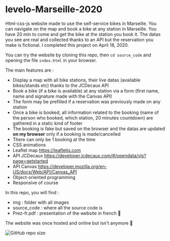 # levelo-Marseille-2020

Html-css-js website made to use the self-service bikes in Marseille. You can navigate on the map and book a bike at any station in Marseille. You have 20 min to come and get the bike at the station you book it. The datas you see are real and collected thanks to an API but the reservation you make is fictional. I completed this project on April 18, 2020.

You can try the website by cloning this repo, then `cd source_code` and opening the file `index.html` in your browser. 

The main features are :
- Display a map with all bike stations, their live datas (available bikes/stands etc) thanks to the JCDecaux API
- Book a bike (if a bike is available) at any station via a form (first name, name and signature made with the Canvas API)
- The form may be prefilled if a reservation was previously made on any station
- Once a bike is booked, all information related to the booking (name of the person who booked, which station, 20 minutes countdown) are gathered in a static kind of footer
- The booking is fake but saved on the browser and the datas are updated **on my browser** only if a booking is made/cancelled
- There can only be 1 booking at the time
- CSS animations
- Leaflet map https://leafletjs.com
- API JCDecaux https://developer.jcdecaux.com/#/opendata/vls?page=getstarted
- API Canvas https://developer.mozilla.org/en-US/docs/Web/API/Canvas_API
- Object-oriented programming
- Responsive of course

In this repo, you will find :
- img : folder with all images
- source_code : where all the source code is
- Prez-fr.pdf : presentation of the website in french 🥖 

The website was once hosted and online but isn't anymore 🤡

![GitHub repo size](https://img.shields.io/github/repo-size/amontaut/levelo-Marseille-2020?style=for-the-badge)
